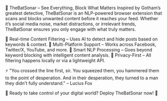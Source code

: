 🦇 TheBatSonar – See Everything, Block What Matters
Inspired by Gotham’s greatest detective, TheBatSonar is an NLP-powered browser extension that scans and blocks unwanted content before it reaches your feed. Whether it’s social media noise, market distractions, or irrelevant trends, TheBatSonar ensures you only engage with what truly matters.

🔹 Real-time Content Filtering – Uses AI to detect and hide posts based on keywords & context.
🔹 Multi-Platform Support – Works across Facebook, Twitter/X, YouTube, and more.
🔹 Smart NLP Processing – Goes beyond keyword blocking with intelligent content analysis.
🔹 Privacy-First – All filtering happens locally or via a lightweight API.

⚡ "You crossed the line first, sir. You squeezed them, you hammered them to the point of desperation. And in their desperation, they turned to a man they didn't fully understand." – Lucius Fox

🔗 Ready to take control of your digital world? Deploy TheBatSonar now! 🚀
